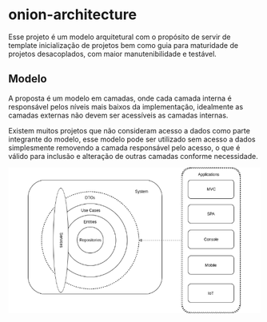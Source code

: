 # onion-architecture
Esse projeto é um modelo arquitetural com o propósito de servir de template inicialização de projetos
bem como guia para maturidade de projetos desacoplados, 
com maior manutenibilidade e testável.

## Modelo

A proposta é um modelo em camadas, onde cada camada interna é responsável pelos níveis mais baixos da implementação, 
idealmente as camadas externas não devem ser acessíveis as camadas internas.

Existem muitos projetos que não consideram acesso a dados como parte integrante do modelo, 
esse modelo pode ser utilizado sem acesso a dados simplesmente removendo a camada responsável pelo acesso,
o que é válido para inclusão e alteração de outras camadas conforme necessidade.

![Onion modelo conceitual](/Onion-Architecture.png)
